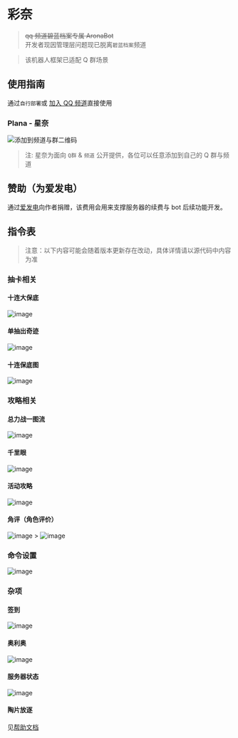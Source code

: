 # 彩奈

> ~~qq 频道碧蓝档案专属 AronaBot~~  
> 开发者现因管理层问题现已脱离`碧蓝档案`频道

> 该机器人框架已适配 Q 群场景

## 使用指南

通过`自行部署`或 [加入 QQ 频道](https://pd.qq.com/s/a5v097ltt)直接使用

### Plana - 星奈

![添加到频道与群二维码](https://github.com/feilongproject/AronaBot/assets/43880786/b3d18713-31b4-4e1e-ad1b-e2f197fa1d4c)

> 注: 星奈为面向 `Q群` & `频道` 公开提供，各位可以任意添加到自己的 Q 群与频道

## 赞助（为爱发电）

通过[爱发电](https://afdian.net/@feilongproject)向作者捐赠，该费用会用来支撑服务器的续费与 bot 后续功能开发。

## 指令表

> 注意：以下内容可能会随着版本更新存在改动，具体详情请以源代码中内容为准

### 抽卡相关

#### 十连大保底

![image](https://github.com/feilongproject/AronaBot/assets/43880786/31670752-989d-49bf-8d02-68ba907da0c1)

#### 单抽出奇迹

![image](https://github.com/feilongproject/AronaBot/assets/43880786/28385ff3-4038-4f27-b2da-fab23d72b00e)

#### 十连保底图

![image](https://github.com/feilongproject/AronaBot/assets/43880786/a5729f1b-c214-4810-98a8-cc16d30db52b)

### 攻略相关

#### 总力战一图流

![image](https://github.com/feilongproject/AronaBot/assets/43880786/bc719264-6358-421d-a862-78f2710f4e31)

#### 千里眼

![image](https://github.com/feilongproject/AronaBot/assets/43880786/6a191e86-9196-40f8-a382-51e5d023c1a4)

#### 活动攻略

![image](https://github.com/feilongproject/AronaBot/assets/43880786/b047ddf8-c7ea-4d4c-b695-36e8e2ccff37)

#### 角评（角色评价）

![image](https://github.com/feilongproject/AronaBot/assets/43880786/46add7cf-05af-4281-9c85-37794b04ef09) > ![image](https://github.com/feilongproject/AronaBot/assets/43880786/9ba57c9a-50c4-4474-b977-c6c9c30299fc)

### 命令设置

![image](https://github.com/feilongproject/AronaBot/assets/43880786/8ac91e43-2e26-44cb-9692-26e07a36d380)

### 杂项

#### 签到

![image](https://github.com/feilongproject/AronaBot/assets/43880786/27bbe54a-23a8-4824-b214-bd1adfb413ea)

#### 奥利奥

![image](https://user-images.githubusercontent.com/43880786/181732877-1fc93096-7877-4907-adc0-0ebd6004240a.png)

#### 服务器状态

![image](https://github.com/feilongproject/AronaBot/assets/43880786/859c3656-0e70-40a4-b636-4c28fdabb023)

#### 陶片放逐

见[帮助文档](https://github.com/feilongproject/AronaBot/blob/main/%E9%99%B6%E7%89%87%E6%94%BE%E9%80%90%E4%BD%BF%E7%94%A8%E8%AF%B4%E6%98%8E.md)
